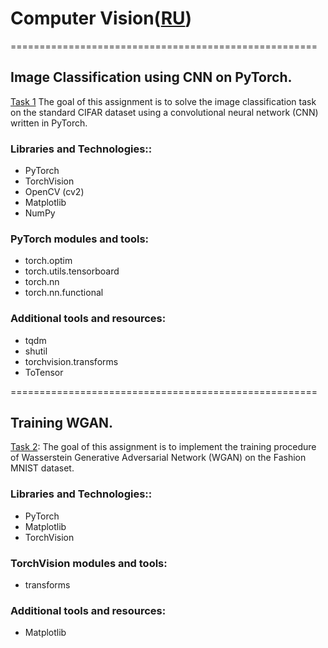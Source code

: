 # Computer Vision([RU](https://github.com/termik88/final_projects_ml/computer_vision/README.ru.md))
=====================================================
## Image Classification using CNN on PyTorch.

[Task 1](https://github.com/termik88/final_projects_ml/computer_vision/project_1.ipynb) The goal of this assignment is to solve the image classification task on the standard CIFAR dataset using a convolutional neural network (CNN) written in PyTorch.

### Libraries and Technologies::

- PyTorch
- TorchVision
- OpenCV (cv2)
- Matplotlib
- NumPy

### PyTorch modules and tools:

- torch.optim
- torch.utils.tensorboard
- torch.nn 
- torch.nn.functional 

### Additional tools and resources:

- tqdm 
- shutil 
- torchvision.transforms 
- ToTensor 

=====================================================
## Training WGAN.

[Task 2](https://github.com/termik88/final_projects_ml/computer_vision/project_2.ipynb): The goal of this assignment is to implement the training procedure of Wasserstein Generative Adversarial Network (WGAN) on the Fashion MNIST dataset.

### Libraries and Technologies::

- PyTorch
- Matplotlib
- TorchVision

### TorchVision modules and tools:

- transforms

### Additional tools and resources:

- Matplotlib 